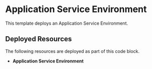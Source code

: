 # Application Service Environment

This template deploys an Application Service Environment. 

## Deployed Resources

The following resources are deployed as part of this code block.

+ **Application Service Environment**